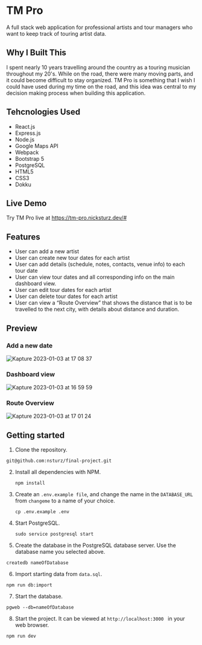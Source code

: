 # TM Pro

A full stack web application for professional artists and tour managers who want to keep track of touring artist data.

## Why I Built This

I spent nearly 10 years travelling around the country as a touring musician throughout my 20's. While on the road, there were many moving parts, and it could become difficult to stay organized. TM Pro is something that I wish I could have used during my time on the road, and this idea was central to my decision making process when building this application.

## Tehcnologies Used

- React.js
- Express.js
- Node.js
- Google Maps API
- Webpack
- Bootstrap 5
- PostgreSQL
- HTML5
- CSS3
- Dokku

## Live Demo

Try TM Pro live at https://tm-pro.nicksturz.dev/#

## Features

- User can add a new artist
- User can create new tour dates for each artist
- User can add details (schedule, notes, contacts, venue info) to each tour date
- User can view tour dates and all corresponding info on the main dashboard view.
- User can edit tour dates for each artist
- User can delete tour dates for each artist
- User can view a “Route Overview” that shows the distance that is to be travelled to the next city, with details about distance and duration.

## Preview 

### Add a new date

![Kapture 2023-01-03 at 17 08 37](https://user-images.githubusercontent.com/94485412/210466678-a0587a08-69dc-4698-9a1f-c7ae303f2cbf.gif)


### Dashboard view

![Kapture 2023-01-03 at 16 59 59](https://user-images.githubusercontent.com/94485412/210466631-e47ce906-71bd-405f-89c9-75f5d8ef0035.gif)

### Route Overview

![Kapture 2023-01-03 at 17 01 24](https://user-images.githubusercontent.com/94485412/210466655-14054090-8c92-4a2b-8e5a-42bbfc48ba01.gif)

## Getting started

1. Clone the repository.
```shell
git@github.com:nsturz/final-project.git
```
2. Install all dependencies with NPM.
    ```shell
    npm install
    ```
3. Create an `.env.example file`, and change the name in the `DATABASE_URL` from `changeme` to a name of your choice.
    ```shell
    cp .env.example .env
    ```
4. Start PostgreSQL.
   ```shell
   sudo service postgresql start
   ```
5.  Create the database in the PostgreSQL database server. Use the database name you selected above.
  ```shell
  createdb nameOfDatabase
  ```
6. Import starting data from `data.sql`.  
  ```shell
  npm run db:import
  ```
7. Start the database. 
```shell
pgweb --db=nameOfDatabase
```
8. Start the project. It can be viewed at `http://localhost:3000 ` in your web browser. 
```shell 
npm run dev
```
